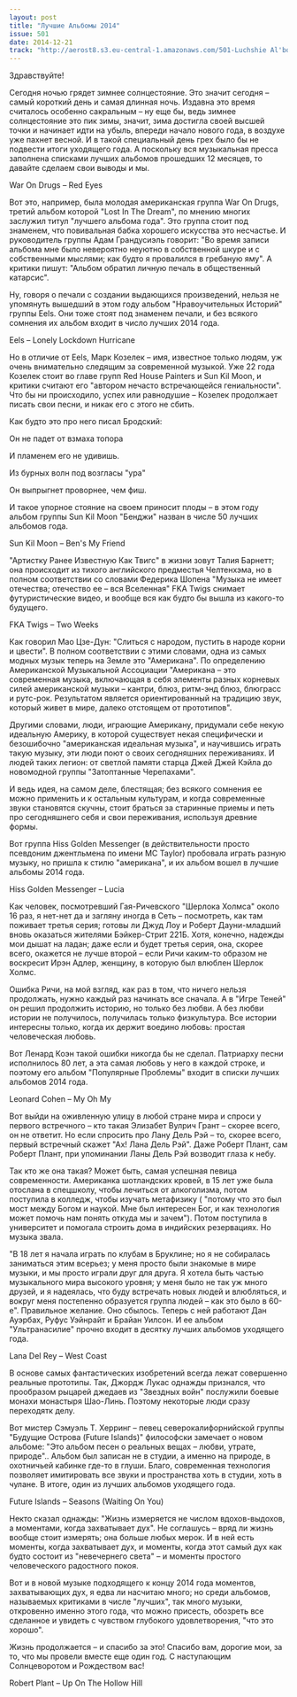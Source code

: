 ```yaml
---
layout: post
title: "Лучшие Альбомы 2014"
issue: 501
date: 2014-12-21
track: "http://aerost8.s3.eu-central-1.amazonaws.com/501-Luchshie Al'bomy 2014.mp3"
---
```


Здравствуйте!

Сегодня ночью грядет зимнее солнцестояние. Это значит сегодня – самый короткий день и самая длинная ночь. Издавна это время считалось особенно сакральным – ну еще бы, ведь зимнее солнцестояние это пик зимы, значит, зима достигла своей высшей точки и начинает идти на убыль, впереди начало нового года, в воздухе уже пахнет весной. И в такой специальный день грех было бы не подвести итоги уходящего года. А поскольку вся музыкальная пресса заполнена списками лучших альбомов прошедших 12 месяцев, то давайте сделаем свои выводы и мы.

War On Drugs – Red Eyes

Вот это, например, была молодая американская группа War On Drugs, третий альбом которой "Lost In The Dream", по мнению многих заслужил титул "лучшего альбома года". Это группа стоит под знаменем, что повивальная бабка хорошего искусства это несчастье. И руководитель группы Адам Грандусиэль говорит: "Во время записи альбома мне было невероятно неуютно в собственной шкуре и с собственными мыслями; как будто я провалился в гребаную яму". А критики пишут: "Альбом обратил личную печаль в общественный катарсис".

Ну, говоря о печали с создании выдающихся произведений, нельзя не упомянуть вышедший в этом году альбом "Нравоучительных Историй" группы Eels. Они тоже стоят под знаменем печали, и без всякого сомнения их альбом входит в число лучших 2014 года.

Eels – Lonely Lockdown Hurricane

Но в отличие от Eels, Марк Козелек – имя, известное только людям, уж очень внимательно следящим за современной музыкой. Уже 22 года Козелек стоит во главе групп Red House Painters и Sun Kil Moon, и критики считают его "автором нечасто встречающейся гениальности". Что бы ни происходило, успех или равнодушие – Козелек продолжает писать свои песни, и никак его с этого не сбить.

Как будто это про него писал Бродский:

Он не падет от взмаха топора

И пламенем его не удивишь.

Из бурных волн под возгласы "ура"

Он выпрыгнет проворнее, чем фиш.

И такое упорное стояние на своем приносит плоды – в этом году альбом группы Sun Kil Moon "Бенджи" назван в числе 50 лучших альбомов года.

Sun Kil Moon – Ben's My Friend

"Артистку Ранее Известную Как Твигс" в жизни зовут Талия Барнетт; она происходит из тихого английского предместья Челтенхэма, но в полном соответствии со словами Федерика Шопена "Музыка не имеет отечества; отечество ее – вся Вселенная" FKA Twigs снимает футуристические видео, и вообще вся как будто бы вышла из какого-то будущего.

FKA Twigs – Two Weeks

Как говорил Мао Цзе-Дун: "Слиться с народом, пустить в народе корни и цвести". В полном соответствии с этими словами, одна из самых модных музык теперь на Земле это "Американа". По определению Американской Музыкальной Ассоциации "Американа – это современная музыка, включающая в себя элементы разных корневых силей американской музыки – кантри, блюз, ритм-энд блюз, блюграсс и рутс-рок. Результатом является ориентированный на традицию звук, который живет в мире, далеко отстоящем от прототипов".

Другими словами, люди, играющие Американу, придумали себе некую идеальную Америку, в которой существует некая специфически и безошибочно "американская идеальная музыка", и научившись играть такую музыку, эти люди поют о своих сегодняшних переживаниях. И людей таких легион: от светлой памяти старца Джей Джей Кэйла до новомодной группы "Затоптанные Черепахами".

И ведь идея, на самом деле, блестящая; без всякого сомнения ее можно применить и к остальным культурам, и когда современные звуки становятся скучны, стоит браться за старинные приемы и петь про сегодняшнего себя и свои переживания, используя древние формы.

Вот группа Hiss Golden Messenger (в действительности просто псевдоним джентльмена по имени MC Taylor) пробовала играть разную музыку, но пришла к стилю "американа", и их альбом вошел в лучшие альбомы 2014 года.

Hiss Golden Messenger – Lucia

Как человек, посмотревший Гая-Ричевского "Шерлока Холмса" около 16 раз, я нет-нет да и загляну иногда в Сеть – посмотреть, как там поживает третья серия; готовы ли Джуд Лоу и Роберт Дауни-младший вновь оказаться жителями Бэйкер-Стрит 221Б. Хотя, конечно, надежды мои дышат на ладан; даже если и будет третья серия, она, скорее всего, окажется не лучше второй – если Ричи каким-то образом не воскресит Ирэн Адлер, женщину, в которую был влюблен Шерлок Холмс.

Ошибка Ричи, на мой взгляд, как раз в том, что ничего нельзя продолжать, нужно каждый раз начинать все сначала. А в "Игре Теней" он решил продолжить историю, но только без любви. А без любви истории не получилось, получилась только физкультура. Все истории интересны только, когда их держит воедино любовь: простая человеческая любовь.

Вот Ленард Коэн такой ошибки никогда бы не сделал. Патриарху песни исполнилось 80 лет, а эта самая любовь у него в каждой строке, и поэтому его альбом "Популярные Проблемы" входит в списки лучших альбомов 2014 года.

Leonard Cohen – My Oh My

Вот выйди на оживленную улицу в любой стране мира и спроси у первого встречного – кто такая Элизабет Вулрич Грант – скорее всего, он не ответит. Но если спросить про Лану Дель Рэй – то, скорее всего, первый встречный скажет "Ах! Лана Дель Рэй". Даже Роберт Плант, сам Роберт Плант, при упоминании Ланы Дель Рэй возводит глаза к небу.

Так кто же она такая? Может быть, самая успешная певица современности. Американка шотландских кровей, в 15 лет уже была отослана в спецшколу, чтобы лечиться от алкоголизма, потом поступила в колледж, чтобы изучать метафизику ( "потому что это был мост между Богом и наукой. Мне был интересен Бог, и как технология может помочь нам понять откуда мы и зачем"). Потом поступила в университет и помогала строить дома в индийских резервациях. Но музыка звала.

"В 18 лет я начала играть по клубам в Бруклине; но я не собиралась заниматься этим всерьез; у меня просто были знакомые в мире музыки, и мы просто играли друг для друга. Я хотела быть частью музыкального мира высокого уровня; у меня было не так уж много друзей, и я надеялась, что буду встречать новых людей и влюбляться, и вокруг меня постепенно образуется группа людей – как это было в 60-е". Правильное желание. Оно сбылось. Теперь с ней работают Дан Ауэрбах, Руфус Уэйнрайт и Брайан Уилсон. И ее альбом "Ультранасилие" прочно входит в десятку лучших альбомов уходящего года.

Lana Del Rey – West Coast

В основе самых фантастических изобретений всегда лежат совершенно реальные прототипы. Так, Джордж Лукас однажды признался, что прообразом рыцарей джедаев из "Звездных войн" послужили боевые монахи монастыря Шао-Линь. Поэтому некоторые люди сразу переходятк делу.

Вот мистер Сэмуэль Т. Херринг – певец северокалифорнийской группы "Будущие Острова (Future Islands)" философски замечает о новом альбоме: "Это альбом песен о реальных вещах – любви, утрате, природе".. Альбом был записан не в студии, а именно на природе, в охотничьей кабинке где-то в глуши. Благо, современная технология позволяет имитировать все звуки и пространства хоть в студии, хоть в чулане. В итоге, один из лучших альбомов уходящего года.

Future Islands – Seasons (Waiting On You)

Некто сказал однажды: "Жизнь измеряется не числом вдохов-выдохов, а моментами, когда захватывает дух". Не соглашусь – вряд ли жизнь вообще стоит измерять; она больше любых мерок. И в ней есть моменты, когда захватывает дух, и моменты, когда этот самый дух как будто состоит из "невечернего света" – и моменты простого человеческого радостного покоя.

Вот и в новой музыке подходящего к концу 2014 года моментов, захватывающих дух, я едва ли насчитаю много; но среди альбомов, называемых критиками в числе "лучших", так много музыки, откровенно именно этого года, что можно присесть, обозреть все сделанное и увидеть с чувством глубокого удовлетворения, "что это хорошо".

Жизнь продолжается – и спасибо за это! Спасибо вам, дорогие мои, за то, что мы провели вместе еще один год. С наступающим Солнцеворотом и Рождеством вас!

Robert Plant – Up On The Hollow Hill
